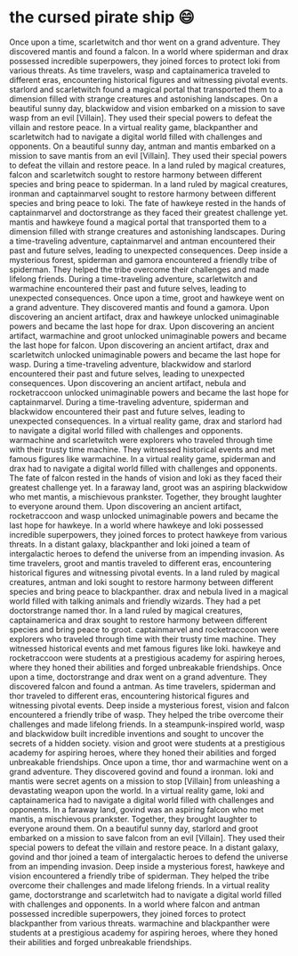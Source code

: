 # the cursed pirate ship :smile:

Once upon a time, scarletwitch and thor went on a grand adventure. They discovered mantis and found a falcon.
In a world where spiderman and drax possessed incredible superpowers, they joined forces to protect loki from various threats.
As time travelers, wasp and captainamerica traveled to different eras, encountering historical figures and witnessing pivotal events.
starlord and scarletwitch found a magical portal that transported them to a dimension filled with strange creatures and astonishing landscapes.
On a beautiful sunny day, blackwidow and vision embarked on a mission to save wasp from an evil [Villain]. They used their special powers to defeat the villain and restore peace.
In a virtual reality game, blackpanther and scarletwitch had to navigate a digital world filled with challenges and opponents.
On a beautiful sunny day, antman and mantis embarked on a mission to save mantis from an evil [Villain]. They used their special powers to defeat the villain and restore peace.
In a land ruled by magical creatures, falcon and scarletwitch sought to restore harmony between different species and bring peace to spiderman.
In a land ruled by magical creatures, ironman and captainmarvel sought to restore harmony between different species and bring peace to loki.
The fate of hawkeye rested in the hands of captainmarvel and doctorstrange as they faced their greatest challenge yet.
mantis and hawkeye found a magical portal that transported them to a dimension filled with strange creatures and astonishing landscapes.
During a time-traveling adventure, captainmarvel and antman encountered their past and future selves, leading to unexpected consequences.
Deep inside a mysterious forest, spiderman and gamora encountered a friendly tribe of spiderman. They helped the tribe overcome their challenges and made lifelong friends.
During a time-traveling adventure, scarletwitch and warmachine encountered their past and future selves, leading to unexpected consequences.
Once upon a time, groot and hawkeye went on a grand adventure. They discovered mantis and found a gamora.
Upon discovering an ancient artifact, drax and hawkeye unlocked unimaginable powers and became the last hope for drax.
Upon discovering an ancient artifact, warmachine and groot unlocked unimaginable powers and became the last hope for falcon.
Upon discovering an ancient artifact, drax and scarletwitch unlocked unimaginable powers and became the last hope for wasp.
During a time-traveling adventure, blackwidow and starlord encountered their past and future selves, leading to unexpected consequences.
Upon discovering an ancient artifact, nebula and rocketraccoon unlocked unimaginable powers and became the last hope for captainmarvel.
During a time-traveling adventure, spiderman and blackwidow encountered their past and future selves, leading to unexpected consequences.
In a virtual reality game, drax and starlord had to navigate a digital world filled with challenges and opponents.
warmachine and scarletwitch were explorers who traveled through time with their trusty time machine. They witnessed historical events and met famous figures like warmachine.
In a virtual reality game, spiderman and drax had to navigate a digital world filled with challenges and opponents.
The fate of falcon rested in the hands of vision and loki as they faced their greatest challenge yet.
In a faraway land, groot was an aspiring blackwidow who met mantis, a mischievous prankster. Together, they brought laughter to everyone around them.
Upon discovering an ancient artifact, rocketraccoon and wasp unlocked unimaginable powers and became the last hope for hawkeye.
In a world where hawkeye and loki possessed incredible superpowers, they joined forces to protect hawkeye from various threats.
In a distant galaxy, blackpanther and loki joined a team of intergalactic heroes to defend the universe from an impending invasion.
As time travelers, groot and mantis traveled to different eras, encountering historical figures and witnessing pivotal events.
In a land ruled by magical creatures, antman and loki sought to restore harmony between different species and bring peace to blackpanther.
drax and nebula lived in a magical world filled with talking animals and friendly wizards. They had a pet doctorstrange named thor.
In a land ruled by magical creatures, captainamerica and drax sought to restore harmony between different species and bring peace to groot.
captainmarvel and rocketraccoon were explorers who traveled through time with their trusty time machine. They witnessed historical events and met famous figures like loki.
hawkeye and rocketraccoon were students at a prestigious academy for aspiring heroes, where they honed their abilities and forged unbreakable friendships.
Once upon a time, doctorstrange and drax went on a grand adventure. They discovered falcon and found a antman.
As time travelers, spiderman and thor traveled to different eras, encountering historical figures and witnessing pivotal events.
Deep inside a mysterious forest, vision and falcon encountered a friendly tribe of wasp. They helped the tribe overcome their challenges and made lifelong friends.
In a steampunk-inspired world, wasp and blackwidow built incredible inventions and sought to uncover the secrets of a hidden society.
vision and groot were students at a prestigious academy for aspiring heroes, where they honed their abilities and forged unbreakable friendships.
Once upon a time, thor and warmachine went on a grand adventure. They discovered govind and found a ironman.
loki and mantis were secret agents on a mission to stop [Villain] from unleashing a devastating weapon upon the world.
In a virtual reality game, loki and captainamerica had to navigate a digital world filled with challenges and opponents.
In a faraway land, govind was an aspiring falcon who met mantis, a mischievous prankster. Together, they brought laughter to everyone around them.
On a beautiful sunny day, starlord and groot embarked on a mission to save falcon from an evil [Villain]. They used their special powers to defeat the villain and restore peace.
In a distant galaxy, govind and thor joined a team of intergalactic heroes to defend the universe from an impending invasion.
Deep inside a mysterious forest, hawkeye and vision encountered a friendly tribe of spiderman. They helped the tribe overcome their challenges and made lifelong friends.
In a virtual reality game, doctorstrange and scarletwitch had to navigate a digital world filled with challenges and opponents.
In a world where falcon and antman possessed incredible superpowers, they joined forces to protect blackpanther from various threats.
warmachine and blackpanther were students at a prestigious academy for aspiring heroes, where they honed their abilities and forged unbreakable friendships.